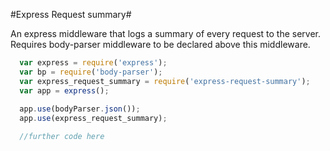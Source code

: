 #Express Request summary#

An express middleware that logs a summary of every request to the server.
Requires body-parser middleware to be declared above this middleware.

```js
  var express = require('express');
  var bp = require('body-parser');
  var express_request_summary = require('express-request-summary');
  var app = express();
  
  app.use(bodyParser.json());
  app.use(express_request_summary);

  //further code here
```
